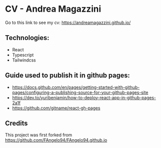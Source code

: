 #  CV - Andrea Magazzini

Go to this link to see my cv: https://andreamagazzini.github.io/

## Technologies:
- React
- Typescript
- Tailwindcss

## Guide used to publish it in github pages:
- https://docs.github.com/en/pages/getting-started-with-github-pages/configuring-a-publishing-source-for-your-github-pages-site
- https://dev.to/yuribenjamin/how-to-deploy-react-app-in-github-pages-2a1f
- https://github.com/gitname/react-gh-pages

## Credits
This project was first forked from https://github.com/FAngelo94/FAngelo94.github.io

